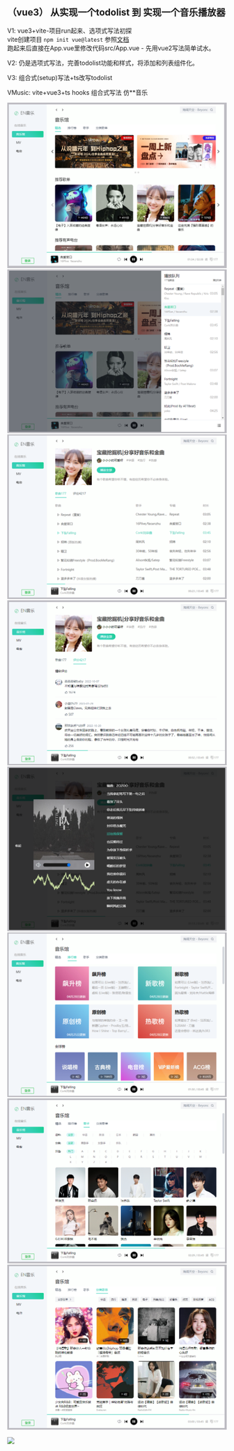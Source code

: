 ## （vue3） 从实现一个todolist 到 实现一个音乐播放器

V1:  vue3+vite-项目run起来、选项式写法初探    
vite创建项目 `npm init vue@latest` 参照[文档](https://cn.vuejs.org/guide/quick-start.html#creating-a-vue-application)   
跑起来后直接在App.vue里修改代码src/App.vue - 先用vue2写法简单试水。  

V2:  仍是选项式写法，完善todolist功能和样式，将添加和列表组件化。   

V3:  组合式(setup)写法+ts改写todolist  

VMusic: 
vite+vue3+ts hooks
组合式写法 仿**音乐   

![首页-精选](/Imgmusic/20240428110832.png)
![播放列表](/Imgmusic/20240428110905.png)
![专辑页](/Imgmusic/20240428110956.png)
![评论](/Imgmusic/20240428111020.png)
![播放界面](/Imgmusic/20240428111043.png)
![排行榜](/Imgmusic/20240428111118.png)
![歌手](/Imgmusic/20240428111157.png)
![分类歌单](/Imgmusic/20240428111229.png)


![](https://komarev.com/ghpvc/?username=feyiyang&color=lightgrey&style=flat-square)
